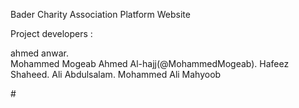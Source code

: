 Bader Charity Association Platform Website

Project developers :

ahmed anwar.  
Mohammed Mogeab Ahmed Al-hajj(@MohammedMogeab).
Hafeez Shaheed.
Ali Abdulsalam.
 Mohammed Ali Mahyoob


 
#![]()
